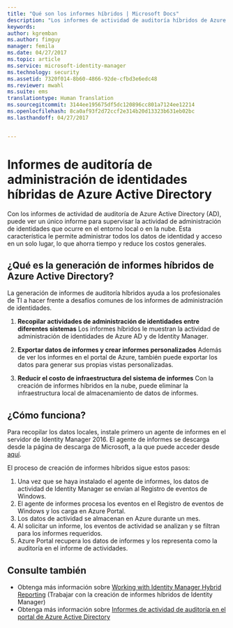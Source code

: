 ```yaml
---
title: "Qué son los informes híbridos | Microsoft Docs"
description: "Los informes de actividad de auditoría híbridos de Azure Active Directory le permiten ver los eventos auditados tanto en el entorno local como en la nube."
keywords: 
author: kgremban
ms.author: fimguy
manager: femila
ms.date: 04/27/2017
ms.topic: article
ms.service: microsoft-identity-manager
ms.technology: security
ms.assetid: 7320f014-8b60-4866-92de-cfbd3e6edc48
ms.reviewer: mwahl
ms.suite: ems
translationtype: Human Translation
ms.sourcegitcommit: 3144ee195675df5dc120896cc801a7124ee12214
ms.openlocfilehash: 8ca0af93f2d72ccf2e314b20d13323b631eb02bc
ms.lasthandoff: 04/27/2017


---
```


# <a name="hybrid-identity-management-audit-reports-in-azure-active-directory"></a>Informes de auditoría de administración de identidades híbridas de Azure Active Directory
Con los informes de actividad de auditoría de Azure Active Directory (AD), puede ver un único informe para supervisar la actividad de administración de identidades que ocurre en el entorno local o en la nube. Esta característica le permite administrar todos los datos de identidad y acceso en un solo lugar, lo que ahorra tiempo y reduce los costos generales.

## <a name="what-is-azure-active-directory-hybrid-reporting"></a>¿Qué es la generación de informes híbridos de Azure Active Directory?
La generación de informes de auditoría híbridos ayuda a los profesionales de TI a hacer frente a desafíos comunes de los informes de administración de identidades.

1. **Recopilar actividades de administración de identidades entre diferentes sistemas** Los informes híbridos le muestran la actividad de administración de identidades de Azure AD y de Identity Manager.

2. **Exportar datos de informes y crear informes personalizados** Además de ver los informes en el portal de Azure, también puede exportar los datos para generar sus propias vistas personalizadas.

3. **Reducir el costo de infraestructura del sistema de informes** Con la creación de informes híbridos en la nube, puede eliminar la infraestructura local de almacenamiento de datos de informes.

## <a name="how-does-it-work"></a>¿Cómo funciona?

Para recopilar los datos locales, instale primero un agente de informes en el servidor de Identity Manager 2016. El agente de informes se descarga desde la página de descarga de Microsoft, a la que puede acceder desde [aquí](https://www.microsoft.com/en-us/download/details.aspx?id=####/).

El proceso de creación de informes híbridos sigue estos pasos:
1. Una vez que se haya instalado el agente de informes, los datos de actividad de Identity Manager se envían al Registro de eventos de Windows.
2. El agente de informes procesa los eventos en el Registro de eventos de Windows y los carga en Azure Portal.
3. Los datos de actividad se almacenan en Azure durante un mes.
4. Al solicitar un informe, los eventos de actividad se analizan y se filtran para los informes requeridos.
5. Azure Portal recupera los datos de informes y los representa como la auditoría en el informe de actividades.

## <a name="see-also"></a>Consulte también
- Obtenga más información sobre [Working with Identity Manager Hybrid Reporting](/microsoft-identity-manager/deploy-use/working-with-identity-manager-hybrid-reporting) (Trabajar con la creación de informes híbridos de Identity Manager)
- Obtenga más información sobre [Informes de actividad de auditoría en el portal de Azure Active Directory](https://docs.microsoft.com/en-us/azure/active-directory/active-directory-reporting-activity-audit-logs)

